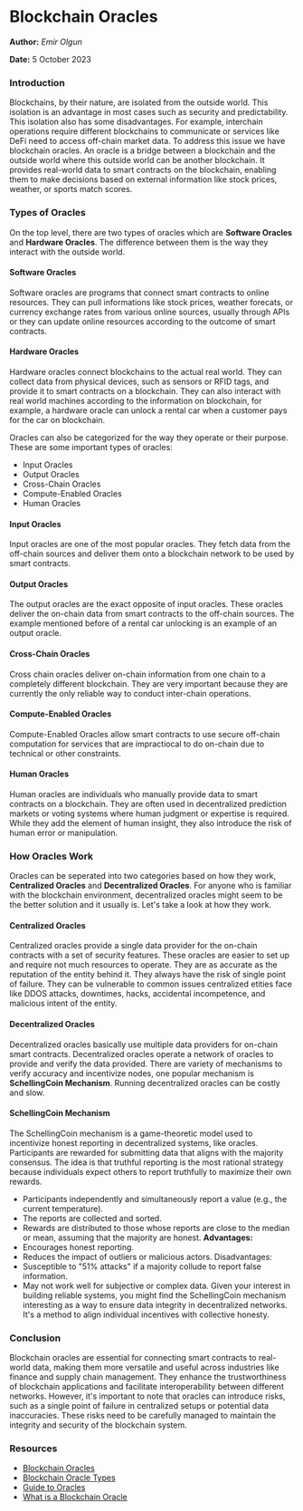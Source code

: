 # Blockchain Oracles

**Author:** _Emir Olgun_

**Date:** 5 October 2023

### Introduction

Blockchains, by their nature, are isolated from the outside world. This isolation is an advantage in most cases such as security and predictability. This isolation also has some disadvantages. For example, interchain operations require different blockchains to communicate or services like DeFi need to access off-chain market data. To address this issue we have blockchain oracles. An oracle is a bridge between a blockchain and the outside world where this outside world can be another blockchain. It provides real-world data to smart contracts on the blockchain, enabling them to make decisions based on external information like stock prices, weather, or sports match scores.

### Types of Oracles

On the top level, there are two types of oracles which are **Software Oracles** and **Hardware Oracles**. The difference between them is the way they interact with the outside world.

#### Software Oracles

Software oracles are programs that connect smart contracts to online resources. They can pull informations like stock prices, weather forecats, or currency exchange rates from various online sources, usually through APIs or they can update online resources according to the outcome of smart contracts.

#### Hardware Oracles

Hardware oracles connect blockchains to the actual real world. They can collect data from physical devices, such as sensors or RFID tags, and provide it to smart contracts on a blockchain. They can also interact with real world machines according to the information on blockchain, for example, a hardware oracle can unlock a rental car when a customer pays for the car on blockchain.

Oracles can also be categorized for the way they operate or their purpose. These are some important types of oracles:

* Input Oracles
* Output Oracles
* Cross-Chain Oracles
* Compute-Enabled Oracles
* Human Oracles

#### Input Oracles

Input oracles are one of the most popular oracles. They fetch data from the off-chain sources and deliver them onto a blockchain network to be used by smart contracts.

#### Output Oracles

The output oracles are the exact opposite of input oracles. These oracles deliver the on-chain data from smart contracts to the off-chain sources. The example mentioned before of a rental car unlocking is an example of an output oracle.

#### Cross-Chain Oracles

Cross chain oracles deliver on-chain information from one chain to a completely different blockchain. They are very important because they are currently the only reliable way to conduct inter-chain operations.

#### Compute-Enabled Oracles

Compute-Enabled Oracles allow smart contracts to use secure off-chain computation for services that are impractiocal to do on-chain due to technical or other constraints.

#### Human Oracles

Human oracles are individuals who manually provide data to smart contracts on a blockchain. They are often used in decentralized prediction markets or voting systems where human judgment or expertise is required. While they add the element of human insight, they also introduce the risk of human error or manipulation.

### How Oracles Work

Oracles can be seperated into two categories based on how they work, **Centralized Oracles** and **Decentralized Oracles**. For anyone who is familiar with the blockchain environment, decentralized oracles might seem to be the better solution and it usually is. Let's take a look at how they work.

#### Centralized Oracles

Centralized oracles provide a single data provider for the on-chain contracts with a set of security features. These oracles are easier to set up and require not much resources to operate. They are as accurate as the reputation of the entity behind it. They always have the risk of single point of failure. They can be vulnerable to common issues centralized etities face like DDOS attacks, downtimes, hacks, accidental incompetence, and malicious intent of the entity.

#### Decentralized Oracles

Decentralized oracles basically use multiple data providers for on-chain smart contracts. Decentralized oracles operate a network of oracles to provide and verify the data provided. There are variety of mechanisms to verify accuracy and incentivize nodes, one popular mechanism is **SchellingCoin Mechanism**. Running decentralized oracles can be costly and slow.

#### SchellingCoin Mechanism

The SchellingCoin mechanism is a game-theoretic model used to incentivize honest reporting in decentralized systems, like oracles. Participants are rewarded for submitting data that aligns with the majority consensus. The idea is that truthful reporting is the most rational strategy because individuals expect others to report truthfully to maximize their own rewards.

* Participants independently and simultaneously report a value (e.g., the current temperature).
* The reports are collected and sorted.
* Rewards are distributed to those whose reports are close to the median or mean, assuming that the majority are honest. **Advantages:**
* Encourages honest reporting.
* Reduces the impact of outliers or malicious actors. Disadvantages:
* Susceptible to "51% attacks" if a majority collude to report false information.
* May not work well for subjective or complex data. Given your interest in building reliable systems, you might find the SchellingCoin mechanism interesting as a way to ensure data integrity in decentralized networks. It's a method to align individual incentives with collective honesty.

### Conclusion

Blockchain oracles are essential for connecting smart contracts to real-world data, making them more versatile and useful across industries like finance and supply chain management. They enhance the trustworthiness of blockchain applications and facilitate interoperability between different networks. However, it's important to note that oracles can introduce risks, such as a single point of failure in centralized setups or potential data inaccuracies. These risks need to be carefully managed to maintain the integrity and security of the blockchain system.

### Resources

* [Blockchain Oracles](https://chain.link/education/blockchain-oracles)
* [Blockchain Oracle Types](https://www.geeksforgeeks.org/blockchain-oracle-types-uses-and-how-it-works/)
* [Guide to Oracles](https://research.aimultiple.com/blockchain-oracle/)
* [What is a Blockchain Oracle](https://www.ledger.com/academy/topics/blockchain/what-is-a-blockchain-oracle)
